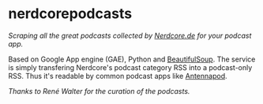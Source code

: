 # nerdcorepodcasts
*Scraping all the great podcasts collected by [Nerdcore.de](http://www.nerdcore.de) for your podcast app.*

Based on Google App engine (GAE), Python and [BeautifulSoup](https://www.crummy.com/software/BeautifulSoup/). The service is simply transfering Nerdcore's podcast category RSS into a podcast-only RSS. Thus it's readable by common podcast apps like [Antennapod](http://antennapod.org).

*Thanks to René Walter for the curation of the podcasts.*
